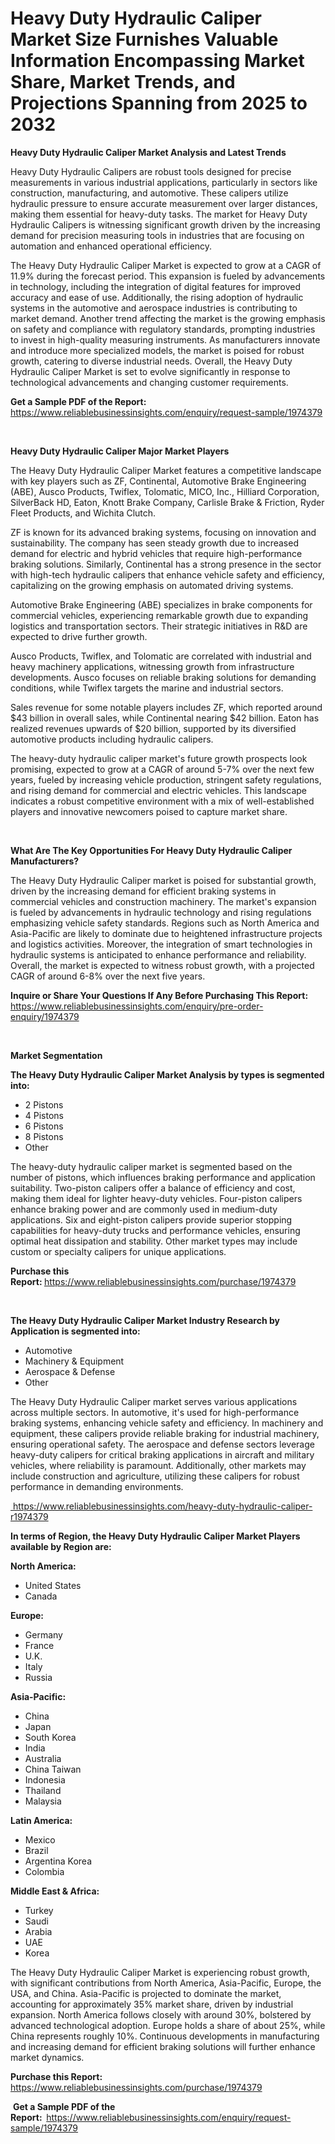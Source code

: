 <p><h1>Heavy Duty Hydraulic Caliper Market Size Furnishes Valuable Information Encompassing Market Share, Market Trends, and Projections Spanning from 2025 to 2032</h1></p><p><strong>Heavy Duty Hydraulic Caliper Market Analysis and Latest Trends</strong></p>
<p><p>Heavy Duty Hydraulic Calipers are robust tools designed for precise measurements in various industrial applications, particularly in sectors like construction, manufacturing, and automotive. These calipers utilize hydraulic pressure to ensure accurate measurement over larger distances, making them essential for heavy-duty tasks. The market for Heavy Duty Hydraulic Calipers is witnessing significant growth driven by the increasing demand for precision measuring tools in industries that are focusing on automation and enhanced operational efficiency.</p><p>The Heavy Duty Hydraulic Caliper Market is expected to grow at a CAGR of 11.9% during the forecast period. This expansion is fueled by advancements in technology, including the integration of digital features for improved accuracy and ease of use. Additionally, the rising adoption of hydraulic systems in the automotive and aerospace industries is contributing to market demand. Another trend affecting the market is the growing emphasis on safety and compliance with regulatory standards, prompting industries to invest in high-quality measuring instruments. As manufacturers innovate and introduce more specialized models, the market is poised for robust growth, catering to diverse industrial needs. Overall, the Heavy Duty Hydraulic Caliper Market is set to evolve significantly in response to technological advancements and changing customer requirements.</p></p>
<p><strong>Get a Sample PDF of the Report:&nbsp;</strong> <a href="https://www.reliablebusinessinsights.com/enquiry/request-sample/1974379?utm_campaign=2752&utm_medium=2&utm_source=Github&utm_content=ia&utm_term=12042025&utm_id=heavy-duty-hydraulic-caliper">https://www.reliablebusinessinsights.com/enquiry/request-sample/1974379</a></p>
<p>&nbsp;</p>
<p><strong>Heavy Duty Hydraulic Caliper Major Market Players</strong></p>
<p><p>The Heavy Duty Hydraulic Caliper Market features a competitive landscape with key players such as ZF, Continental, Automotive Brake Engineering (ABE), Ausco Products, Twiflex, Tolomatic, MICO, Inc., Hilliard Corporation, SilverBack HD, Eaton, Knott Brake Company, Carlisle Brake & Friction, Ryder Fleet Products, and Wichita Clutch.</p><p>ZF is known for its advanced braking systems, focusing on innovation and sustainability. The company has seen steady growth due to increased demand for electric and hybrid vehicles that require high-performance braking solutions. Similarly, Continental has a strong presence in the sector with high-tech hydraulic calipers that enhance vehicle safety and efficiency, capitalizing on the growing emphasis on automated driving systems.</p><p>Automotive Brake Engineering (ABE) specializes in brake components for commercial vehicles, experiencing remarkable growth due to expanding logistics and transportation sectors. Their strategic initiatives in R&D are expected to drive further growth.</p><p>Ausco Products, Twiflex, and Tolomatic are correlated with industrial and heavy machinery applications, witnessing growth from infrastructure developments. Ausco focuses on reliable braking solutions for demanding conditions, while Twiflex targets the marine and industrial sectors.</p><p>Sales revenue for some notable players includes ZF, which reported around $43 billion in overall sales, while Continental nearing $42 billion. Eaton has realized revenues upwards of $20 billion, supported by its diversified automotive products including hydraulic calipers. </p><p>The heavy-duty hydraulic caliper market's future growth prospects look promising, expected to grow at a CAGR of around 5-7% over the next few years, fueled by increasing vehicle production, stringent safety regulations, and rising demand for commercial and electric vehicles. This landscape indicates a robust competitive environment with a mix of well-established players and innovative newcomers poised to capture market share.</p></p>
<p>&nbsp;</p>
<p><strong>What Are The Key Opportunities For Heavy Duty Hydraulic Caliper Manufacturers?</strong></p>
<p><p>The Heavy Duty Hydraulic Caliper market is poised for substantial growth, driven by the increasing demand for efficient braking systems in commercial vehicles and construction machinery. The market's expansion is fueled by advancements in hydraulic technology and rising regulations emphasizing vehicle safety standards. Regions such as North America and Asia-Pacific are likely to dominate due to heightened infrastructure projects and logistics activities. Moreover, the integration of smart technologies in hydraulic systems is anticipated to enhance performance and reliability. Overall, the market is expected to witness robust growth, with a projected CAGR of around 6-8% over the next five years.</p></p>
<p><strong>Inquire or Share Your Questions If Any Before Purchasing This Report:</strong> <a href="https://www.reliablebusinessinsights.com/enquiry/pre-order-enquiry/1974379?utm_campaign=2752&utm_medium=2&utm_source=Github&utm_content=ia&utm_term=12042025&utm_id=heavy-duty-hydraulic-caliper">https://www.reliablebusinessinsights.com/enquiry/pre-order-enquiry/1974379</a></p>
<p>&nbsp;</p>
<p><strong>Market Segmentation</strong></p>
<p><strong>The Heavy Duty Hydraulic Caliper Market Analysis by types is segmented into:</strong></p>
<p><ul><li>2 Pistons</li><li>4 Pistons</li><li>6 Pistons</li><li>8 Pistons</li><li>Other</li></ul></p>
<p><p>The heavy-duty hydraulic caliper market is segmented based on the number of pistons, which influences braking performance and application suitability. Two-piston calipers offer a balance of efficiency and cost, making them ideal for lighter heavy-duty vehicles. Four-piston calipers enhance braking power and are commonly used in medium-duty applications. Six and eight-piston calipers provide superior stopping capabilities for heavy-duty trucks and performance vehicles, ensuring optimal heat dissipation and stability. Other market types may include custom or specialty calipers for unique applications.</p></p>
<p><strong>Purchase this Report:&nbsp;</strong><a href="https://www.reliablebusinessinsights.com/purchase/1974379?utm_campaign=2752&utm_medium=2&utm_source=Github&utm_content=ia&utm_term=12042025&utm_id=heavy-duty-hydraulic-caliper">https://www.reliablebusinessinsights.com/purchase/1974379</a></p>
<p>&nbsp;</p>
<p><strong>The Heavy Duty Hydraulic Caliper Market Industry Research by Application is segmented into:</strong></p>
<p><ul><li>Automotive</li><li>Machinery & Equipment</li><li>Aerospace & Defense</li><li>Other</li></ul></p>
<p><p>The Heavy Duty Hydraulic Caliper market serves various applications across multiple sectors. In automotive, it's used for high-performance braking systems, enhancing vehicle safety and efficiency. In machinery and equipment, these calipers provide reliable braking for industrial machinery, ensuring operational safety. The aerospace and defense sectors leverage heavy-duty calipers for critical braking applications in aircraft and military vehicles, where reliability is paramount. Additionally, other markets may include construction and agriculture, utilizing these calipers for robust performance in demanding environments.</p></p>
<p><a href="https://www.reliablebusinessinsights.com/heavy-duty-hydraulic-caliper-r1974379?utm_campaign=2752&utm_medium=2&utm_source=Github&utm_content=ia&utm_term=12042025&utm_id=heavy-duty-hydraulic-caliper">&nbsp;https://www.reliablebusinessinsights.com/heavy-duty-hydraulic-caliper-r1974379</a></p>
<p><strong>In terms of Region, the Heavy Duty Hydraulic Caliper Market Players available by Region are:</strong></p>
<p>
    <p> <strong> North America: </strong>
        <ul>
            <li>United States</li>
            <li>Canada</li>
        </ul>
        </p> 
    <p> <strong> Europe: </strong>
        <ul>
            <li>Germany</li>
            <li>France</li>
            <li>U.K.</li>
            <li>Italy</li>
            <li>Russia</li>
        </ul>
        </p> 
    <p> <strong> Asia-Pacific: </strong>
        <ul>
            <li>China</li>
            <li>Japan</li>
            <li>South Korea</li>
            <li>India</li>
            <li>Australia</li>
            <li>China Taiwan</li>
            <li>Indonesia</li>
            <li>Thailand</li>
            <li>Malaysia</li>
        </ul>
        </p> 
    <p> <strong> Latin America: </strong>
        <ul>
            <li>Mexico</li>
            <li>Brazil</li>
            <li>Argentina Korea</li>
            <li>Colombia</li>
        </ul>
        </p> 
    <p> <strong> Middle East & Africa: </strong>
        <ul>
            <li>Turkey</li>
            <li>Saudi</li>
            <li>Arabia</li>
            <li>UAE</li>
            <li>Korea</li>
        </ul>
    </p>
    </p>
<p><p>The Heavy Duty Hydraulic Caliper Market is experiencing robust growth, with significant contributions from North America, Asia-Pacific, Europe, the USA, and China. Asia-Pacific is projected to dominate the market, accounting for approximately 35% market share, driven by industrial expansion. North America follows closely with around 30%, bolstered by advanced technological adoption. Europe holds a share of about 25%, while China represents roughly 10%. Continuous developments in manufacturing and increasing demand for efficient braking solutions will further enhance market dynamics.</p></p>
<p><strong>Purchase this Report: </strong><a href="https://www.reliablebusinessinsights.com/purchase/1974379?utm_campaign=2752&utm_medium=2&utm_source=Github&utm_content=ia&utm_term=12042025&utm_id=heavy-duty-hydraulic-caliper">https://www.reliablebusinessinsights.com/purchase/1974379</a></p>
<p>&nbsp;<strong>Get a Sample PDF of the Report:&nbsp;&nbsp;</strong><a href="https://www.reliablebusinessinsights.com/enquiry/request-sample/1974379?utm_campaign=2752&utm_medium=2&utm_source=Github&utm_content=ia&utm_term=12042025&utm_id=heavy-duty-hydraulic-caliper">https://www.reliablebusinessinsights.com/enquiry/request-sample/1974379</a></p>
<p><strong></strong></p>
<p><p></p><p></p><p></p></p>